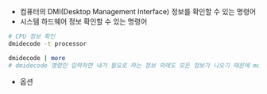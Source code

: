 * 컴퓨터의 DMI(Desktop Management Interface) 정보를 확인할 수 있는 명령어
* 시스템 하드웨어 정보 확인할 수 있는 명령어

```bash
# CPU 정보 확인
dmidecode -t processor

dmidecode | more 
# dmidecode 명령만 입력하면 내가 필요로 하는 정보 외에도 모든 정보가 나오기 때문에 more를 통해서 확인을 하거나 옵션을 사용해서 확인하는 것을 권장
```

* 옵션

